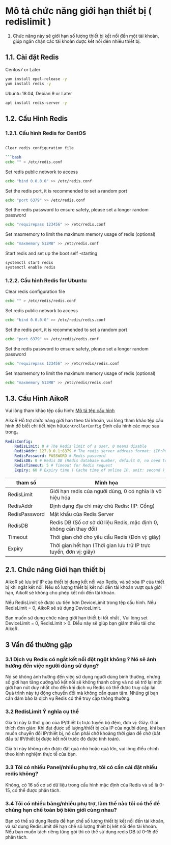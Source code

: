 # Mô tả chức năng giới hạn thiết bị ( redislimit )
1. Chức năng này sẽ giới hạn số lượng thiết bị kết nối đến một tài khoản, giúp ngăn chặn các tài khoản được kết nối đến nhiều thiết bị.

## 1.1. Cài đặt Redis

Centos7 or Later

```bash
yum install epel-release -y
yum install redis -y
```

Ubuntu 18.04, Debian 9 or Later

```bash
apt install redis-server -y
```

## 1.2. Cấu Hình Redis

### 1.2.1. Cấu hình Redis for CentOS

```bash

Clear redis configuration file

```bash 
echo "" > /etc/redis.conf
```

Set redis public network to access

```bash
echo "bind 0.0.0.0" >> /etc/redis.conf
```

Set the redis port, it is recommended to set a random port

```bash
echo "port 6379" >> /etc/redis.conf
```

Set the redis password to ensure safety, please set a longer random password

```bash
echo "requirepass 123456" >> /etc/redis.conf
```

Set maxmemory to limit the maximum memory usage of redis (optional)

```bash
echo "maxmemory 512MB" >> /etc/redis.conf
```

Start redis and set up the boot self -starting

```bash
systemctl start redis
systemctl enable redis
```

### 1.2.2. Cấu hình Redis for Ubuntu

Clear redis configuration file

```bash
echo "" > /etc/redis/redis.conf
```

Set redis public network to access

```bash
echo "bind 0.0.0.0" >> /etc/redis/redis.conf
```

Set the redis port, it is recommended to set a random port

```bash
echo "port 6379" >> /etc/redis/redis.conf
```

Set the redis password to ensure safety, please set a longer random password

```bash
echo "requirepass 123456" >> /etc/redis/redis.conf
```

Set maxmemory to limit the maximum memory usage of redis (optional)

```bash
echo "maxmemory 512MB" >> /etc/redis/redis.conf
```

## 1.3. Cấu Hình AikoR

Vui lòng tham khảo tệp cấu hình: [Mô tả tệp cấu hình](../Configuration-file-description/config.md)

AikoR Hỗ trợ chức năng giới hạn theo tài khoản, vui lòng tham khảo tệp cấu hình để biết chi tiết.hiện hữu`ControllerConfig` Định cấu hình các mục sau trong。

```yaml
RedisConfig:
    RedisLimit: 0 # The Redis limit of a user, 0 means disable
    RedisAddr: 127.0.0.1:6379 # The redis server address format: (IP:Port)
    RedisPassword: PASSWORD # Redis password
    RedisDB: 0 # Redis DB (Redis database number, default 0, no need to change)
    RedisTimeout: 5 # Timeout for Redis request
    Expiry: 60 # Expiry time ( Cache time of online IP, unit: second )
```

| tham số       | Minh họa                                                                    |
| ------------- | --------------------------------------------------------------------------- |
| RedisLimit    | Giới hạn redis của người dùng, 0 có nghĩa là vô hiệu hóa                    |
| RedisAddr     | Định dạng địa chỉ máy chủ Redis: (IP: Cổng)                                 |
| RedisPassword | Mật khẩu của Redis Server                                                   |
| RedisDB       | Redis DB (Số cơ sở dữ liệu Redis, mặc định 0, không cần thay đổi)           |    
| Timeout       | Thời gian chờ cho yêu cầu Redis (Đơn vị: giây)                              |
| Expiry        | Thời gian hết hạn (Thời gian lưu trữ IP trực tuyến, đơn vị: giây)           |

## 2.1. Chức năng Giới hạn thiết bị

AikoR sẽ lưu trữ IP của thiết bị đang kết nối vào Redis, và sẽ xóa IP của thiết bị khi ngắt kết nối. Nếu số lượng thiết bị kết nối đến tài khoản vượt quá giới hạn, AikoR sẽ không cho phép kết nối đến tài khoản.

Nếu RedisLimit sẽ được ưu tiên hơn DeviceLimit trong tệp cấu hình. Nếu RedisLimit = 0, AikoR sẽ sử dụng DeviceLimit.

Bạn muốn sử dụng chức năng giới hạn thiết bị tốt nhất , Vui lòng set DeviceLimit = 0, RedisLimit > 0. Điều này sẽ giúp bạn giảm thiểu tải cho AikoR.
## 3 Vấn đề thường gặp

### 3.1 Dịch vụ Redis có ngắt kết nối đột ngột không ? Nó sẽ ảnh hưởng đến việc người dùng sử dụng?

Nó sẽ không ảnh hưởng đến việc sử dụng người dùng bình thường, nhưng số giới hạn tăng cường/số kết nối sẽ không thành công và nó sẽ trở lại một giới hạn nút duy nhất cho đến khi dịch vụ Redis có thể được truy cập lại. Quá trình này tự động chuyển đổi mà không cần quan tâm. Những gì bạn cần đảm bảo là dịch vụ Redis có thể truy cập thông thường.

### 3.2 RedisLimit Ý nghĩa cụ thể 

Giá trị này là thời gian của IP/thiết bị trực tuyến bộ đệm, đơn vị: Giây. Giải thích đơn giản: Khi đạt được số lượng/thiết bị của IP của người dùng, khi bạn muốn chuyển đổi IP/thiết bị, nó cần phải chờ khoảng thời gian để chờ (bắt đầu từ IP/thiết bị được kết nối trước đó được tính toán).

Giá trị này không nên được đặt quá nhỏ hoặc quá lớn, vui lòng điều chỉnh theo kinh nghiệm thực tế của bạn.

### 3.3 Tôi có nhiều Panel/nhiều phụ trợ, tôi có cần cài đặt nhiều redis không?

Không, có 16 số cơ sở dữ liệu trong cấu hình mặc định của Redis và số là 0-15, có thể được phân tách.

### 3.4 Tôi có nhiều bảng/nhiều phụ trợ, làm thế nào tôi có thể để chúng hạn chế toàn bộ biên giới cùng nhau?

Bạn có thể sử dụng Redis để hạn chế số lượng thiết bị kết nối đến tài khoản, và sử dụng RedisLimit để hạn chế số lượng thiết bị kết nối đến tài khoản. Nếu bạn muốn tách riêng từng gói thì có thể sử dụng redis DB từ 0-15 để phân tách.